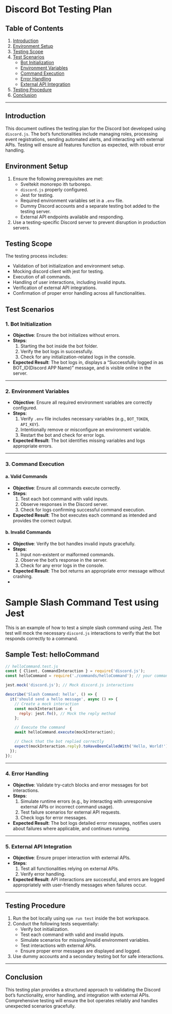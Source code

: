 # Discord Bot Testing Plan

## Table of Contents

1. [Introduction](#introduction)
2. [Environment Setup](#environment-setup)
3. [Testing Scope](#testing-scope)
4. [Test Scenarios](#test-scenarios)
   - [Bot Initialization](#bot-initialization)
   - [Environment Variables](#environment-variables)
   - [Command Execution](#command-execution)
   - [Error Handling](#error-handling)
   - [External API Integration](#external-api-integration)
5. [Testing Procedure](#testing-procedure)
6. [Conclusion](#conclusion)

---

## Introduction

This document outlines the testing plan for the Discord bot developed using `discord.js`. The bot’s functionalities include managing roles, processing event registrations, sending automated alerts, and interacting with external APIs. Testing will ensure all features function as expected, with robust error handling.

## Environment Setup

1. Ensure the following prerequisites are met:
   - Sveltekit monorepo ith turborepo.
   - `discord.js` properly configured.
   - Jest for testing.
   - Required environment variables set in a `.env` file.
   - Dummy Discord accounts and a separate testing bot added to the testing server.
   - External API endpoints available and responding.
2. Use a testing-specific Discord server to prevent disruption in production servers.

## Testing Scope

The testing process includes:

- Validation of bot initialization and environment setup.
- Mocking discord client with jest for testing.
- Execution of all commands.
- Handling of user interactions, including invalid inputs.
- Verification of external API integrations.
- Confirmation of proper error handling across all functionalities.

## Test Scenarios

### 1. Bot Initialization

- **Objective**: Ensure the bot initializes without errors.
- **Steps**:
  1. Starting the bot inside the bot folder.
  2. Verify the bot logs in successfully.
  3. Check for any initialization-related logs in the console.
- **Expected Result**: The bot logs in, displays a “Successfully logged in as BOT_ID(Discord APP Name)” message, and is visible online in the server.

---

### 2. Environment Variables

- **Objective**: Ensure all required environment variables are correctly configured.
- **Steps**:
  1. Verify `.env` file includes necessary variables (e.g., `BOT_TOKEN`, `API_KEY`).
  2. Intentionally remove or misconfigure an environment variable.
  3. Restart the bot and check for error logs.
- **Expected Result**: The bot identifies missing variables and logs appropriate errors.

---

### 3. Command Execution

#### a. **Valid Commands**

- **Objective**: Ensure all commands execute correctly.
- **Steps**:
  1. Test each bot command with valid inputs.
  2. Observe responses in the Discord server.
  3. Check for logs confirming successful command execution.
- **Expected Result**: The bot executes each command as intended and provides the correct output.

#### b. **Invalid Commands**

- **Objective**: Verify the bot handles invalid inputs gracefully.
- **Steps**:
  1. Input non-existent or malformed commands.
  2. Observe the bot’s response in the server.
  3. Check for any error logs in the console.
- **Expected Result**: The bot returns an appropriate error message without crashing.
- 
# Sample Slash Command Test using Jest

This is an example of how to test a simple slash command using Jest. The test will mock the necessary `discord.js` interactions to verify that the bot responds correctly to a command.

## Sample Test: helloCommand

```javascript
// helloCommand.test.js
const { Client, CommandInteraction } = require('discord.js');
const helloCommand = require('./commands/helloCommand'); // your command file

jest.mock('discord.js'); // Mock discord.js interactions

describe('Slash Command: hello', () => {
  it('should send a hello message', async () => {
    // Create a mock interaction
    const mockInteraction = {
      reply: jest.fn(), // Mock the reply method
    };

    // Execute the command
    await helloCommand.execute(mockInteraction);

    // Check that the bot replied correctly
    expect(mockInteraction.reply).toHaveBeenCalledWith('Hello, World!');
  });
});
```

---

### 4. Error Handling

- **Objective**: Validate try-catch blocks and error messages for bot interactions.
- **Steps**:
  1. Simulate runtime errors (e.g., by interacting with unresponsive external APIs or incorrect command usage).
  2. Test failure scenarios for external API requests.
  3. Check logs for error messages.
- **Expected Result**: The bot logs detailed error messages, notifies users about failures where applicable, and continues running.

---

### 5. External API Integration

- **Objective**: Ensure proper interaction with external APIs.
- **Steps**:
  1. Test all functionalities relying on external APIs.
  2. Verify error handling.
- **Expected Result**: API interactions are successful, and errors are logged appropriately with user-friendly messages when failures occur.

---

## Testing Procedure

1. Run the bot locally using `npm run test` inside the bot workspace.
2. Conduct the following tests sequentially:
   - Verify bot initialization.
   - Test each command with valid and invalid inputs.
   - Simulate scenarios for missing/invalid environment variables.
   - Test interactions with external APIs.
   - Ensure proper error messages are displayed and logged.
3. Use dummy accounts and a secondary testing bot for safe interactions.

---

## Conclusion

This testing plan provides a structured approach to validating the Discord bot’s functionality, error handling, and integration with external APIs. Comprehensive testing will ensure the bot operates reliably and handles unexpected scenarios gracefully.
